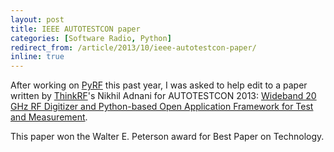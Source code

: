 ```yaml
---
layout: post
title: IEEE AUTOTESTCON paper
categories: [Software Radio, Python]
redirect_from: /article/2013/10/ieee-autotestcon-paper/
inline: true
---
```


After working on [PyRF](https://pyrf.readthedocs.io/en/latest/) this past year, I was asked to help edit to a paper written by [ThinkRF](https://thinkrf.com/)'s Nikhil Adnani for AUTOTESTCON 2013: [Wideband 20 GHz RF Digitizer and Python-based Open Application Framework for Test and Measurement](https://excess.org/media/file/2013/10/ThinkRF_Autotestcon_paper.pdf).

This paper won the Walter E. Peterson award for Best Paper on Technology.
